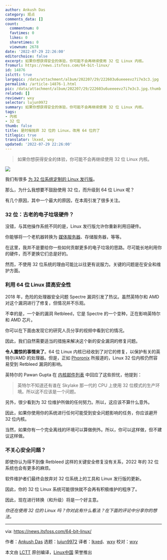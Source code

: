 ```yaml
---
author: Ankush Das
category: 观点
comments_data: []
count:
  commentnum: 0
  favtimes: 0
  likes: 0
  sharetimes: 0
  viewnum: 2678
date: '2022-07-29 22:26:00'
editorchoice: false
excerpt: 如果你想获得安全的体验，你可能不会再继续使用 32 位 Linux 内核。
fromurl: https://news.itsfoss.com/64-bit-linux/
id: 14876
islctt: true
largepic: /data/attachment/album/202207/29/222603u6ueeeevz7i7e3c3.jpg
permalink: /article-14876-1.html
pic: /data/attachment/album/202207/29/222603u6ueeeevz7i7e3c3.jpg.thumb.jpg
related: []
reviewer: wxy
selector: lujun9972
summary: 如果你想获得安全的体验，你可能不会再继续使用 32 位 Linux 内核。
tags:
- 内核
- 32 位
thumb: false
title: 是时候抛弃 32 位的 Linux，改用 64 位的了
titlepic: true
translator: lkxed, wxy
updated: '2022-07-29 22:26:00'
---
```



> 
> 如果你想获得安全的体验，你可能不会再继续使用 32 位 Linux 内核。
> 
> 
> 


![](/data/attachment/album/202207/29/222603u6ueeeevz7i7e3c3.jpg)


我们有很多 [为 32 位系统定制的 Linux 发行版](https://itsfoss.com/32-bit-linux-distributions/)。


那么，为什么我想要不鼓励使用 32 位，而升级到 64 位 Linux 呢？


有几个原因，其中一个最大的原因，在本周引发了很多关注。


### 32 位：古老的电子垃圾硬件？


没错，与其他操作系统不同的是，Linux 发行版允许你重新利用旧硬件。


你能够将一个老机器转换为 [媒体服务器](https://itsfoss.com/best-linux-media-server/)、存储服务器，等等。


在这里，我并不是要给你一些如何贡献更多的电子垃圾的思路。尽可能长地利用你的硬件，而不更换它们总是好的。


然而，不使用 32 位系统的理由可能比以往更有说服力。关键的问题是在安全和维护方面。


### 利用 64 位 Linux 提高安全性


2018 年，危险的处理器安全问题 Spectre 漏洞引发了热议。虽然英特尔和 AMD 对这个漏洞进行了修复，但情况并不乐观。


不幸的是，一个新的漏洞 Retbleed，它是 Spectre 的一个变种，正在影响英特尔和 AMD 芯片。


你可以在下面由发现它的研究人员分享的视频中看到它的情况。






因此，我们自然需要适当的措施来解决这个新的安全漏洞的修复问题。


**令人震惊的事情来了**。64 位 Linux 内核已经收到了对它的修复，以保护有关的英特尔/AMD 的处理器。但是，正如 [Phoronix](https://www.phoronix.com/news/Linux-x86-Retbleed) 所报道的，Linux 32 位内核仍然容易受到 Retbleed 漏洞的影响。


英特尔的 Pawan Gupta 在 [内核邮件列表](https://lore.kernel.org/lkml/20220715221901.xm3c4w4idqt67uja@desk/) 中回应了这些担忧，他提到：



> 
> 英特尔不知道还有谁在 Skylake 那一代的 CPU 上使用 32 位模式的生产环境。所以这不应该是一个问题。
> 
> 
> 


另外，很少看到为 32 位维护所做的任何努力。所以，这应该不算什么意外。


因此，如果你使用你的系统进行任何可能受到安全问题影响的任务，你应该避开 32 位内核。


当然，如果你有一个完全离线的环境可以算做例外。所以，你可以这样做，但不建议这样做。


### 不关心安全问题？


即使你认为得不到像 Retbleed 这样的关键安全修复没有关系，2022 年的 32 位系统也会有更多的麻烦。


软件维护者们最终会放弃对 32 位系统上的工具和 Linux 发行版的更新。


因此，你的 32 位 Linux 系统可能很快就不会再有积极维护的程序了。


因此，现在进行转换（和升级）将是一个好主意。


*你还在使用 32 位的 Linux 吗？你对此有什么看法？在下面的评论中分享你的想法。*




---


via: <https://news.itsfoss.com/64-bit-linux/>


作者：[Ankush Das](https://news.itsfoss.com/author/ankush/) 选题：[lujun9972](https://github.com/lujun9972) 译者：[lkxed](https://github.com/lkxed)、[wxy](https://github.com/wxy) 校对：[wxy](https://github.com/wxy)


本文由 [LCTT](https://github.com/LCTT/TranslateProject) 原创编译，[Linux中国](https://linux.cn/) 荣誉推出